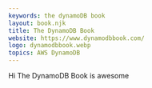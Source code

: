 ```yaml
---
keywords: the dynamoDB book
layout: book.njk
title: The DynamoDB Book
website: https://www.dynamodbbook.com/
logo: dynamodbbook.webp
topics: AWS DynamoDB
---
```


Hi The DynamoDB Book is awesome